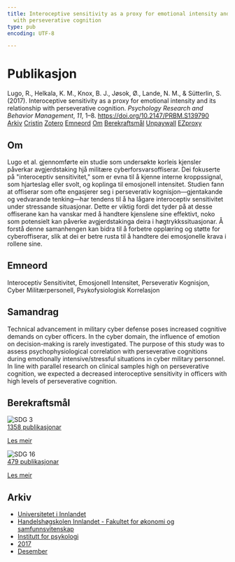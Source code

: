 ```yaml
---
title: Interoceptive sensitivity as a proxy for emotional intensity and its relationship
  with perseverative cognition
type: pub
encoding: UTF-8

---
```

<h1>Publikasjon</h1>
<article id="csl-bib-container-UDEZXA3P" class="csl-bib-container">
  <div class="csl-bib-body"> <div class="csl-entry">Lugo, R., Helkala, K. M., Knox, B. J., Jøsok, Ø., Lande, N. M., &#38; Sütterlin, S. (2017). Interoceptive sensitivity as a proxy for emotional intensity and its relationship with perseverative cognition. <i>Psychology Research and Behavior Management</i>, <i>11</i>, 1–8. <a href="https://doi.org/10.2147/PRBM.S139790">https://doi.org/10.2147/PRBM.S139790</a></div> </div>
  <div class="csl-bib-buttons">
    <a href="#taxonomy-article-UDEZXA3P" alt="archive" class="csl-bib-button">Arkiv</a>
    <a href="https://app.cristin.no/results/show.jsf?id=1529200" alt="Cristin" class="csl-bib-button">Cristin</a>
    <a href="http://zotero.org/groups/5881554/items/UDEZXA3P" alt="Zotero" class="csl-bib-button">Zotero</a>
    <a href="#keywords-article-UDEZXA3P" alt="keywords" class="csl-bib-button">Emneord</a>
    <a href="#about-article-UDEZXA3P" alt="about_pub" class="csl-bib-button">Om</a>
    <a href="#sdg-article-UDEZXA3P" alt="sdg" class="csl-bib-button">Berekraftsmål</a>
    <a href="https://www.dovepress.com/getfile.php?fileID=39785" alt="Unpaywall" class="csl-bib-button">Unpaywall</a>
    <a href="https://www.dovepress.com/getfile.php?fileID=39785" alt="EZproxy" class="csl-bib-button">EZproxy</a>
  </div>
  <div id="csl-bib-meta-container-UDEZXA3P"></div>
</article>
<div id="csl-bib-meta-UDEZXA3P" class="csl-bib-meta">
  <article id="about-article-UDEZXA3P" class="about_pub-article">
    <h1>Om</h1>
    Lugo et al. gjennomførte ein studie som undersøkte korleis kjensler påverkar avgjerdstaking hjå militære cyberforsvarsoffiserar. Dei fokuserte på "interoceptiv sensitivitet," som er evna til å kjenne interne kroppssignal, som hjarteslag eller svolt, og koplinga til emosjonell intensitet. Studien fann at offiserar som ofte engasjerer seg i perseverativ kognisjon—gjentakande og vedvarande tenking—har tendens til å ha lågare interoceptiv sensitivitet under stressande situasjonar. Dette er viktig fordi det tyder på at desse offiserane kan ha vanskar med å handtere kjenslene sine effektivt, noko som potensielt kan påverke avgjerdstakinga deira i høgtrykkssituasjonar. Å forstå denne samanhengen kan bidra til å forbetre opplæring og støtte for cyberoffiserar, slik at dei er betre rusta til å handtere dei emosjonelle krava i rollene sine.
  </article>
  <article id="keywords-article-UDEZXA3P" class="keywords-article">
    <h1>Emneord</h1>
    Interoceptiv Sensitivitet, Emosjonell Intensitet, Perseverativ Kognisjon, Cyber Militærpersonell, Psykofysiologisk Korrelasjon
  </article>
  <article id="abstract-article-UDEZXA3P" class="abstract-article">
    <h1>Samandrag</h1>
    Technical advancement in military cyber defense poses increased cognitive demands on cyber officers. In the cyber domain, the influence of emotion on decision-making is rarely investigated. The purpose of this study was to assess psychophysiological correlation with perseverative cognitions during emotionally intensive/stressful situations in cyber military personnel. In line with parallel research on clinical samples high on perseverative cognition, we expected a decreased interoceptive sensitivity in officers with high levels of perseverative cognition.
  </article>
  <article id="sdg-article-UDEZXA3P" class="sdg-article">
    <h1>Berekraftsmål</h1>
    <div class="sdg-container"><div id="sdg3" class="sdg">
        <img src="{{< params subfolder >}}images/sdg/sdg03_nn.png" class="image" alt="SDG 3">
        <div class="sdg-overlay">
          <a href="{{< params subfolder >}}nn/archive/?sdg=3#archive" class="sdg-publication-count"><span>1358</span> publikasjonar</a>
          <p><a href="https://fn.no/om-fn/fns-baerekraftsmaal/god-helse-og-livskvalitet?lang=nno-NO" class="sdg-read-more">Les meir</a></p>
        </div>
      </div> <div id="sdg16" class="sdg">
        <img src="{{< params subfolder >}}images/sdg/sdg16_nn.png" class="image" alt="SDG 16">
        <div class="sdg-overlay">
          <a href="{{< params subfolder >}}nn/archive/?sdg=16#archive" class="sdg-publication-count"><span>479</span> publikasjonar</a>
          <p><a href="https://fn.no/om-fn/fns-baerekraftsmaal/fred-rettferdighet-og-velfungerende-institusjoner?lang=nno-NO" class="sdg-read-more">Les meir</a></p>
        </div>
      </div></div>
  </article>
  <article id="taxonomy-article-UDEZXA3P" class="taxonomy-article">
    <h1>Arkiv</h1>
    <ul>
      <li><a href="{{< params subfolder >}}nn/archive/?key=3DCRN523">Universitetet i Innlandet</a></li>
      <li><a href="{{< params subfolder >}}nn/archive/?key=DU8Q9LN9">Handelshøgskolen Innlandet - Fakultet for økonomi og samfunnsvitenskap</a></li>
      <li><a href="{{< params subfolder >}}nn/archive/?key=KTD9NXA8">Institutt for psykologi</a></li>
      <li><a href="{{< params subfolder >}}nn/archive/?key=E9KSSDJQ">2017</a></li>
      <li><a href="{{< params subfolder >}}nn/archive/?key=KH56XV62">Desember</a></li>
    </ul>
  </article>
</div>
